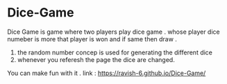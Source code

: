 # Dice-Game
Dice Game is game where two players play dice game .
whose player dice numeber is more that player is won and if same then draw .
1. the random number concep is used for generating the different dice 
2. whenever you referesh the page the dice are changed.

You can make fun with it .
link : https://ravish-6.github.io/Dice-Game/
